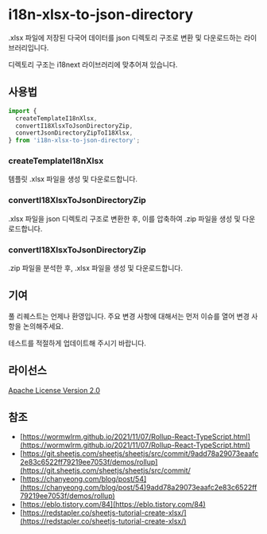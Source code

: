 # i18n-xlsx-to-json-directory

.xlsx 파일에 저장된 다국어 데이터를 json 디렉토리 구조로 변환 및 다운로드하는 라이브러리입니다.

디렉토리 구조는 i18next 라이브러리에 맞추어져 있습니다.

## 사용법

```javascript
import {
  createTemplateI18nXlsx,
  convertI18XlsxToJsonDirectoryZip,
  convertJsonDirectoryZipToI18Xlsx,
} from 'i18n-xlsx-to-json-directory';
```

### createTemplateI18nXlsx

템플릿 .xlsx 파일을 생성 및 다운로드합니다.

### convertI18XlsxToJsonDirectoryZip

.xlsx 파일을 json 디렉토리 구조로 변환한 후, 이를 압축하여 .zip 파일을 생성 및 다운로드합니다.

### convertI18XlsxToJsonDirectoryZip

.zip 파일을 분석한 후, .xlsx 파일을 생성 및 다운로드합니다.

## 기여

풀 리퀘스트는 언제나 환영입니다. 주요 변경 사항에 대해서는 먼저 이슈를 열어 변경 사항을 논의해주세요.

테스트를 적절하게 업데이트해 주시기 바랍니다.

## 라이선스

[Apache License Version 2.0](https://www.apache.org/licenses/LICENSE-2.0)

## 참조

* [https://wormwlrm.github.io/2021/11/07/Rollup-React-TypeScript.html](https://wormwlrm.github.io/2021/11/07/Rollup-React-TypeScript.html)
* [https://git.sheetjs.com/sheetjs/sheetjs/src/commit/9add78a29073eaafc2e83c6522ff79219ee7053f/demos/rollup](https://git.sheetjs.com/sheetjs/sheetjs/src/commit/
* [https://chanyeong.com/blog/post/54](https://chanyeong.com/blog/post/54)9add78a29073eaafc2e83c6522ff79219ee7053f/demos/rollup)
* [https://eblo.tistory.com/84](https://eblo.tistory.com/84)
* [https://redstapler.co/sheetjs-tutorial-create-xlsx/](https://redstapler.co/sheetjs-tutorial-create-xlsx/)
